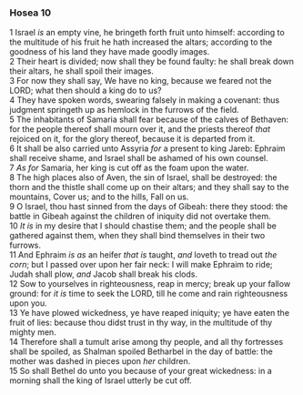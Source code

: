 ### Hosea 10

1 Israel *is* an empty vine, he bringeth forth fruit unto himself: according to the multitude of his fruit he hath increased the altars; according to the goodness of his land they have made goodly images.  
2 Their heart is divided; now shall they be found faulty: he shall break down their altars, he shall spoil their images.  
3 For now they shall say, We have no king, because we feared not the LORD; what then should a king do to us?  
4 They have spoken words, swearing falsely in making a covenant: thus judgment springeth up as hemlock in the furrows of the field.  
5 The inhabitants of Samaria shall fear because of the calves of Bethaven: for the people thereof shall mourn over it, and the priests thereof *that* rejoiced on it, for the glory thereof, because it is departed from it.  
6 It shall be also carried unto Assyria *for* a present to king Jareb: Ephraim shall receive shame, and Israel shall be ashamed of his own counsel.  
7 *As for* Samaria, her king is cut off as the foam upon the water.  
8 The high places also of Aven, the sin of Israel, shall be destroyed: the thorn and the thistle shall come up on their altars; and they shall say to the mountains, Cover us; and to the hills, Fall on us.  
9 O Israel, thou hast sinned from the days of Gibeah: there they stood: the battle in Gibeah against the children of iniquity did not overtake them.  
10 *It is* in my desire that I should chastise them; and the people shall be gathered against them, when they shall bind themselves in their two furrows.  
11 And Ephraim *is as* an heifer *that is* taught, *and* loveth to tread out *the corn*; but I passed over upon her fair neck: I will make Ephraim to ride; Judah shall plow, *and* Jacob shall break his clods.  
12 Sow to yourselves in righteousness, reap in mercy; break up your fallow ground: for *it is* time to seek the LORD, till he come and rain righteousness upon you.  
13 Ye have plowed wickedness, ye have reaped iniquity; ye have eaten the fruit of lies: because thou didst trust in thy way, in the multitude of thy mighty men.  
14 Therefore shall a tumult arise among thy people, and all thy fortresses shall be spoiled, as Shalman spoiled Betharbel in the day of battle: the mother was dashed in pieces upon *her* children.  
15 So shall Bethel do unto you because of your great wickedness: in a morning shall the king of Israel utterly be cut off.  
